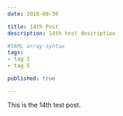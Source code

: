 ```yaml
---
date: 2018-08-30

title: 14th Post
description: 14th test description

#YAML array syntax
tags:
- tag 1
- tag 5

published: true

---
```


This is the 14th test post.
